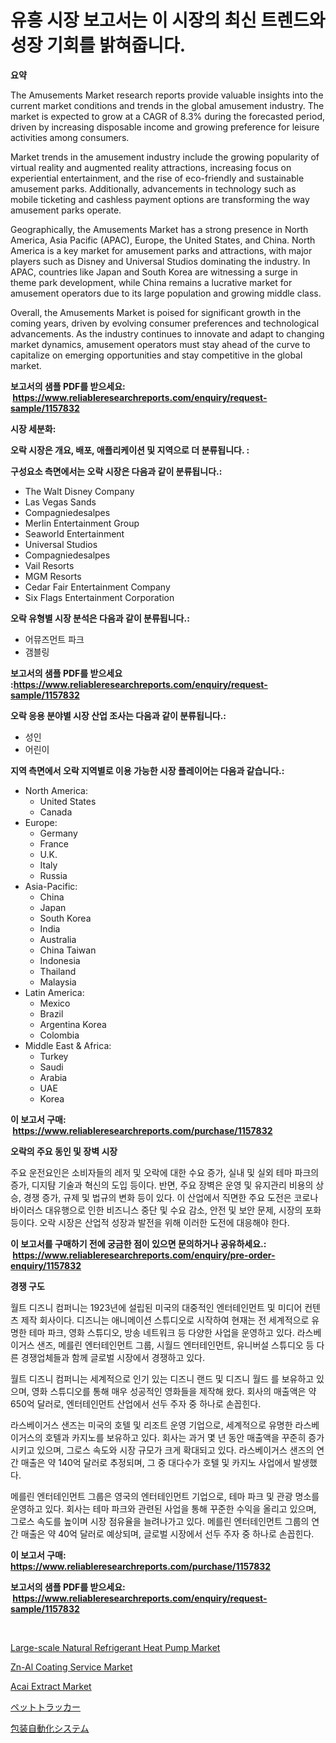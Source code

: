 <p><h1>유흥 시장 보고서는 이 시장의 최신 트렌드와 성장 기회를 밝혀줍니다.</h1></p><p><strong>요약</strong></p>
<p><p>The Amusements Market research reports provide valuable insights into the current market conditions and trends in the global amusement industry. The market is expected to grow at a CAGR of 8.3% during the forecasted period, driven by increasing disposable income and growing preference for leisure activities among consumers.</p><p>Market trends in the amusement industry include the growing popularity of virtual reality and augmented reality attractions, increasing focus on experiential entertainment, and the rise of eco-friendly and sustainable amusement parks. Additionally, advancements in technology such as mobile ticketing and cashless payment options are transforming the way amusement parks operate.</p><p>Geographically, the Amusements Market has a strong presence in North America, Asia Pacific (APAC), Europe, the United States, and China. North America is a key market for amusement parks and attractions, with major players such as Disney and Universal Studios dominating the industry. In APAC, countries like Japan and South Korea are witnessing a surge in theme park development, while China remains a lucrative market for amusement operators due to its large population and growing middle class.</p><p>Overall, the Amusements Market is poised for significant growth in the coming years, driven by evolving consumer preferences and technological advancements. As the industry continues to innovate and adapt to changing market dynamics, amusement operators must stay ahead of the curve to capitalize on emerging opportunities and stay competitive in the global market.</p></p>
<p><strong>보고서의 샘플 PDF를 받으세요: &nbsp;<a href="https://www.reliableresearchreports.com/enquiry/request-sample/1157832">https://www.reliableresearchreports.com/enquiry/request-sample/1157832</a></strong></p>
<p><strong>시장 세분화:</strong></p>
<p><strong> 오락 시장은 개요, 배포, 애플리케이션 및 지역으로 더 분류됩니다. :</strong></p>
<p><strong>구성요소 측면에서는 오락 시장은 다음과 같이 분류됩니다.:</strong></p>
<p><ul><li>The Walt Disney Company</li><li>Las Vegas Sands</li><li>Compagniedesalpes</li><li>Merlin Entertainment Group</li><li>Seaworld Entertainment</li><li>Universal Studios</li><li>Compagniedesalpes</li><li>Vail Resorts</li><li>MGM Resorts</li><li>Cedar Fair Entertainment Company</li><li>Six Flags Entertainment Corporation</li></ul></p>
<p><strong> 오락 유형별 시장 분석은 다음과 같이 분류됩니다.:</strong></p>
<p><ul><li>어뮤즈먼트 파크</li><li>갬블링</li></ul></p>
<p><strong>보고서의 샘플 PDF를 받으세요 :<a href="https://www.reliableresearchreports.com/enquiry/request-sample/1157832">https://www.reliableresearchreports.com/enquiry/request-sample/1157832</a></strong></p>
<p><strong> 오락 응용 분야별 시장 산업 조사는 다음과 같이 분류됩니다.:</strong></p>
<p><ul><li>성인</li><li>어린이</li></ul></p>
<p><strong>지역 측면에서 오락 지역별로 이용 가능한 시장 플레이어는 다음과 같습니다.:</strong></p>
<p><ul>
    <li>
        North America:
        <ul>
            <li>United States</li>
            <li>Canada</li>
        </ul>
    </li>
    <li>
        Europe:
        <ul>
            <li>Germany</li>
            <li>France</li>
            <li>U.K.</li>
            <li>Italy</li>
            <li>Russia</li>
        </ul>
    </li>
    <li>
        Asia-Pacific:
        <ul>
            <li>China</li>
            <li>Japan</li>
            <li>South Korea</li>
            <li>India</li>
            <li>Australia</li>
            <li>China Taiwan</li>
            <li>Indonesia</li>
            <li>Thailand</li>
            <li>Malaysia</li>
        </ul>
    </li>
    <li>
        Latin America:
        <ul>
            <li>Mexico</li>
            <li>Brazil</li>
            <li>Argentina Korea</li>
            <li>Colombia</li>
        </ul>
    </li>
    <li>
        Middle East & Africa:
        <ul>
            <li>Turkey</li>
            <li>Saudi</li>
            <li>Arabia</li>
            <li>UAE</li>
            <li>Korea</li>
        </ul>
    </li>
    </ul></p>
<p><strong>이 보고서 구매: &nbsp;<a href="https://www.reliableresearchreports.com/purchase/1157832">https://www.reliableresearchreports.com/purchase/1157832</a></strong></p>
<p><strong>오락의 주요 동인 및 장벽 시장</strong></p>
<p><p>주요 운전요인은 소비자들의 레저 및 오락에 대한 수요 증가, 실내 및 실외 테마 파크의 증가, 디지턈 기술과 혁신의 도입 등이다. 반면, 주요 장벽은 운영 및 유지관리 비용의 상승, 경쟁 증가, 규제 및 법규의 변화 등이 있다. 이 산업에서 직면한 주요 도전은 코로나바이러스 대유행으로 인한 비즈니스 중단 및 수요 감소, 안전 및 보안 문제, 시장의 포화 등이다. 오락 시장은 산업적 성장과 발전을 위해 이러한 도전에 대응해야 한다.</p></p>
<p><strong>이 보고서를 구매하기 전에 궁금한 점이 있으면 문의하거나 공유하세요.: &nbsp;<a href="https://www.reliableresearchreports.com/enquiry/pre-order-enquiry/1157832">https://www.reliableresearchreports.com/enquiry/pre-order-enquiry/1157832</a></strong></p>
<p><strong>경쟁 구도</strong></p>
<p><p>월트 디즈니 컴퍼니는 1923년에 설립된 미국의 대중적인 엔터테인먼트 및 미디어 컨텐츠 제작 회사이다. 디즈니는 애니메이션 스튜디오로 시작하여 현재는 전 세계적으로 유명한 테마 파크, 영화 스튜디오, 방송 네트워크 등 다양한 사업을 운영하고 있다. 라스베이거스 샌즈, 메를린 엔터테인먼트 그룹, 시월드 엔터테인먼트, 유니버설 스튜디오 등 다른 경쟁업체들과 함께 글로벌 시장에서 경쟁하고 있다.</p><p>월트 디즈니 컴퍼니는 세계적으로 인기 있는 디즈니 랜드 및 디즈니 월드 를 보유하고 있으며, 영화 스튜디오를 통해 매우 성공적인 영화들을 제작해 왔다. 회사의 매출액은 약 650억 달러로, 엔터테인먼트 산업에서 선두 주자 중 하나로 손꼽힌다.</p><p>라스베이거스 샌즈는 미국의 호텔 및 리조트 운영 기업으로, 세계적으로 유명한 라스베이거스의 호텔과 카지노를 보유하고 있다. 회사는 과거 몇 년 동안 매출액을 꾸준히 증가시키고 있으며, 그로스 속도와 시장 규모가 크게 확대되고 있다. 라스베이거스 샌즈의 연간 매출은 약 140억 달러로 추정되며, 그 중 대다수가 호텔 및 카지노 사업에서 발생했다.</p><p>메를린 엔터테인먼트 그룹은 영국의 엔터테인먼트 기업으로, 테마 파크 및 관광 명소를 운영하고 있다. 회사는 테마 파크와 관련된 사업을 통해 꾸준한 수익을 올리고 있으며, 그로스 속도를 높이며 시장 점유율을 늘려나가고 있다. 메를린 엔터테인먼트 그룹의 연간 매출은 약 40억 달러로 예상되며, 글로벌 시장에서 선두 주자 중 하나로 손꼽힌다.</p></p>
<p><strong>이 보고서 구매: &nbsp; <a href="https://www.reliableresearchreports.com/purchase/1157832">https://www.reliableresearchreports.com/purchase/1157832</a></strong></p>
<p><strong>보고서의 샘플 PDF를 받으세요: &nbsp;<a href="https://www.reliableresearchreports.com/enquiry/request-sample/1157832">https://www.reliableresearchreports.com/enquiry/request-sample/1157832</a></strong><strong></strong></p>
<p>&nbsp;</p>
<p><p><a href="https://view.publitas.com/reportprime-1/large-scale-natural-refrigerant-heat-pump-market-size-global-industry-overview-market-segmentation-and-forecast-2023-to-2030/">Large-scale Natural Refrigerant Heat Pump Market</a></p><p><a href="https://florentine-yuzu-f42.notion.site/Zn-Al-Coating-Service-Market-Size-Growth-Outlook-from-2024-to-2031-projecting-at-Market-s-Trends-A-bcba666120b7439baef7d3d2e5e26988">Zn-Al Coating Service Market</a></p><p><a href="https://view.publitas.com/reportprime-1/acai-extract-market-research-report-reveals-the-latest-trends-and-opportunities-of-this-market-for-period-from-2024-2031/">Acai Extract Market</a></p><p><a href="https://github.com/adcxff01450218/Market-Research-Report-List-1/blob/main/1228380191134.md">ペットトラッカー</a></p><p><a href="https://github.com/xnljig2898992/Market-Research-Report-List-1/blob/main/3306502191133.md">包装自動化システム</a></p></p>